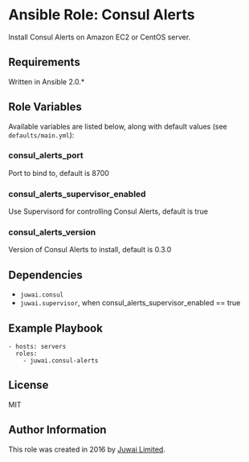 Ansible Role: Consul Alerts
===========================

Install Consul Alerts on Amazon EC2 or CentOS server.

Requirements
------------

Written in Ansible 2.0.*

Role Variables
--------------

Available variables are listed below, along with default values (see `defaults/main.yml`):

### consul_alerts_port

Port to bind to, default is 8700

### consul_alerts_supervisor_enabled

Use Supervisord for controlling Consul Alerts, default is true

### consul_alerts_version

Version of Consul Alerts to install, default is 0.3.0

Dependencies
------------

+ `juwai.consul`
+ `juwai.supervisor`, when consul_alerts_supervisor_enabled == true

Example Playbook
----------------

    - hosts: servers
      roles:
        - juwai.consul-alerts

License
-------

MIT

Author Information
------------------

This role was created in 2016 by [Juwai Limited](http://www.juwai.com).